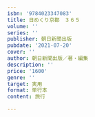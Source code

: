 ```yaml
---
isbn: '9784023347083'
title: 日めくり京都　３６５
volume: ''
series: ''
publisher: 朝日新聞出版
pubdate: '2021-07-20'
cover: ''
author: 朝日新聞出版／著・編集
description: ''
price: '1600'
genre: ''
target: 実用
format: 単行本
content: 旅行

---
```

